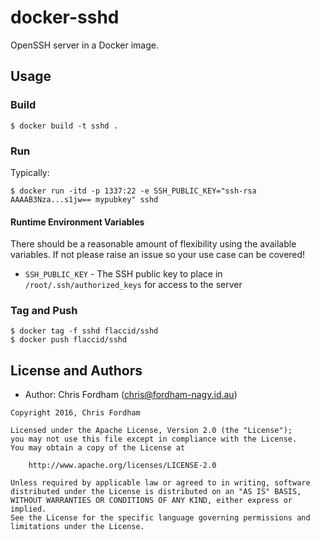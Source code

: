 # docker-sshd

OpenSSH server in a Docker image.

## Usage

### Build

    $ docker build -t sshd .

### Run

Typically:

    $ docker run -itd -p 1337:22 -e SSH_PUBLIC_KEY="ssh-rsa AAAAB3Nza...s1jw== mypubkey" sshd

#### Runtime Environment Variables

There should be a reasonable amount of flexibility using the available variables. If not please raise an issue so your use case can be covered!

- `SSH_PUBLIC_KEY` - The SSH public key to place in `/root/.ssh/authorized_keys` for access to the server

### Tag and Push

    $ docker tag -f sshd flaccid/sshd
    $ docker push flaccid/sshd

License and Authors
-------------------
- Author: Chris Fordham (<chris@fordham-nagy.id.au>)

```text
Copyright 2016, Chris Fordham

Licensed under the Apache License, Version 2.0 (the "License");
you may not use this file except in compliance with the License.
You may obtain a copy of the License at

    http://www.apache.org/licenses/LICENSE-2.0

Unless required by applicable law or agreed to in writing, software
distributed under the License is distributed on an "AS IS" BASIS,
WITHOUT WARRANTIES OR CONDITIONS OF ANY KIND, either express or implied.
See the License for the specific language governing permissions and
limitations under the License.
```

